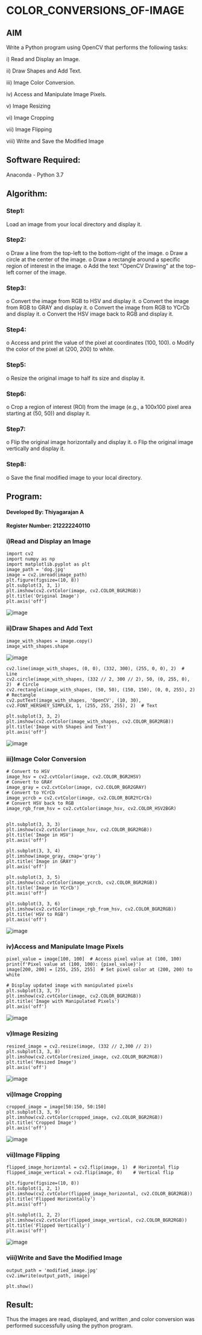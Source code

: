 # COLOR_CONVERSIONS_OF-IMAGE
## AIM
Write a Python program using OpenCV that performs the following tasks:

i) Read and Display an Image.

ii) 	Draw Shapes and Add Text.

iii) Image Color Conversion.

iv) Access and Manipulate Image Pixels.

v) Image Resizing

vi) Image Cropping

vii) Image Flipping

viii)	Write and Save the Modified Image


## Software Required:
Anaconda - Python 3.7
## Algorithm:
### Step1:
Load an image from your local directory and display it.
### Step2:
o	Draw a line from the top-left to the bottom-right of the image.
o	Draw a circle at the center of the image.
o	Draw a rectangle around a specific region of interest in the image.
o	Add the text "OpenCV Drawing" at the top-left corner of the image.

### Step3:
o	Convert the image from RGB to HSV and display it.
o	Convert the image from RGB to GRAY and display it.
o	Convert the image from RGB to YCrCb and display it.
o	Convert the HSV image back to RGB and display it.

### Step4:
o	Access and print the value of the pixel at coordinates (100, 100).
o	Modify the color of the pixel at (200, 200) to white.

### Step5:
o	Resize the original image to half its size and display it.
### Step6:
o	Crop a region of interest (ROI) from the image (e.g., a 100x100 pixel area starting at (50, 50)) and display it.
### Step7:
o	Flip the original image horizontally and display it.
o	Flip the original image vertically and display it.

### Step8:
o	Save the final modified image to your local directory.


## Program:
#### Developed By: Thiyagarajan A
#### Register Number: 212222240110

### i)Read and Display an Image

```
import cv2
import numpy as np
import matplotlib.pyplot as plt
image_path = 'dog.jpg' 
image = cv2.imread(image_path)
plt.figure(figsize=(10, 8))
plt.subplot(3, 3, 1)
plt.imshow(cv2.cvtColor(image, cv2.COLOR_BGR2RGB))
plt.title('Original Image')
plt.axis('off')
```
![image](https://github.com/user-attachments/assets/67ec6190-7635-4614-a92a-7aeda2453ec0)


### ii)Draw Shapes and Add Text

```
image_with_shapes = image.copy()
image_with_shapes.shape
```
![image](https://github.com/user-attachments/assets/28649ac1-732c-40bd-97f2-dd1a95fcfdbf)

```
cv2.line(image_with_shapes, (0, 0), (332, 300), (255, 0, 0), 2)  # Line
cv2.circle(image_with_shapes, (332 // 2, 300 // 2), 50, (0, 255, 0), 2)  # Circle
cv2.rectangle(image_with_shapes, (50, 50), (150, 150), (0, 0, 255), 2)  # Rectangle
cv2.putText(image_with_shapes, 'OpenCV', (10, 30), cv2.FONT_HERSHEY_SIMPLEX, 1, (255, 255, 255), 2)  # Text

plt.subplot(3, 3, 2)
plt.imshow(cv2.cvtColor(image_with_shapes, cv2.COLOR_BGR2RGB))
plt.title('Image with Shapes and Text')
plt.axis('off')
```

![image](https://github.com/user-attachments/assets/257ec635-0eb4-4617-9a0a-5658932e9f24)


### iii)Image Color Conversion
```
# Convert to HSV
image_hsv = cv2.cvtColor(image, cv2.COLOR_BGR2HSV)
# Convert to GRAY
image_gray = cv2.cvtColor(image, cv2.COLOR_BGR2GRAY)
# Convert to YCrCb
image_ycrcb = cv2.cvtColor(image, cv2.COLOR_BGR2YCrCb)
# Convert HSV back to RGB
image_rgb_from_hsv = cv2.cvtColor(image_hsv, cv2.COLOR_HSV2BGR)


plt.subplot(3, 3, 3)
plt.imshow(cv2.cvtColor(image_hsv, cv2.COLOR_BGR2RGB))
plt.title('Image in HSV')
plt.axis('off')

plt.subplot(3, 3, 4)
plt.imshow(image_gray, cmap='gray')
plt.title('Image in GRAY')
plt.axis('off')

plt.subplot(3, 3, 5)
plt.imshow(cv2.cvtColor(image_ycrcb, cv2.COLOR_BGR2RGB))
plt.title('Image in YCrCb')
plt.axis('off')

plt.subplot(3, 3, 6)
plt.imshow(cv2.cvtColor(image_rgb_from_hsv, cv2.COLOR_BGR2RGB))
plt.title('HSV to RGB')
plt.axis('off')
```

![image](https://github.com/user-attachments/assets/79e8273f-5724-46da-8181-35704707f85f)

### iv)Access and Manipulate Image Pixels

```
pixel_value = image[100, 100]  # Access pixel value at (100, 100)
print(f'Pixel value at (100, 100): {pixel_value}')
image[200, 200] = [255, 255, 255]  # Set pixel color at (200, 200) to white

# Display updated image with manipulated pixels
plt.subplot(3, 3, 7)
plt.imshow(cv2.cvtColor(image, cv2.COLOR_BGR2RGB))
plt.title('Image with Manipulated Pixels')
plt.axis('off')
```

![image](https://github.com/user-attachments/assets/97830fbe-635c-4203-b250-6da377cf43a1)

### v)Image Resizing
```
resized_image = cv2.resize(image, (332 // 2,300 // 2))
plt.subplot(3, 3, 8)
plt.imshow(cv2.cvtColor(resized_image, cv2.COLOR_BGR2RGB))
plt.title('Resized Image')
plt.axis('off')
```
![image](https://github.com/user-attachments/assets/1ada6194-39f2-473f-99bc-d9b86edc6f2c)


### vi)Image Cropping
```
cropped_image = image[50:150, 50:150]
plt.subplot(3, 3, 9)
plt.imshow(cv2.cvtColor(cropped_image, cv2.COLOR_BGR2RGB))
plt.title('Cropped Image')
plt.axis('off')

```
![image](https://github.com/user-attachments/assets/172da625-36fa-4907-b20b-0d0b64f7c4d4)


### vii)Image Flipping
```
flipped_image_horizontal = cv2.flip(image, 1)  # Horizontal flip
flipped_image_vertical = cv2.flip(image, 0)    # Vertical flip

plt.figure(figsize=(10, 8))
plt.subplot(1, 2, 1)
plt.imshow(cv2.cvtColor(flipped_image_horizontal, cv2.COLOR_BGR2RGB))
plt.title('Flipped Horizontally')
plt.axis('off')

plt.subplot(1, 2, 2)
plt.imshow(cv2.cvtColor(flipped_image_vertical, cv2.COLOR_BGR2RGB))
plt.title('Flipped Vertically')
plt.axis('off')
```

![image](https://github.com/user-attachments/assets/e5697fdf-4625-4072-9f6e-cba10ded7423)



### viii)Write and Save the Modified Image
```
output_path = 'modified_image.jpg'
cv2.imwrite(output_path, image)

plt.show()

```


## Result:
Thus the images are read, displayed, and written ,and color conversion was performed  successfully using the python program.







